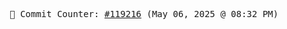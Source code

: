 <p align="center">
    <samp>
        📮 Commit Counter: <a href="https://github.com/Javascript-void0/Javascript-void0/commits/main">#119216</a> (May 06, 2025 @ 08:32 PM)
    </samp>
</p>